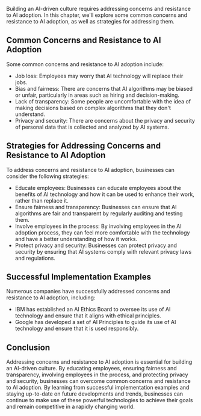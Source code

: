 
Building an AI-driven culture requires addressing concerns and resistance to AI adoption. In this chapter, we'll explore some common concerns and resistance to AI adoption, as well as strategies for addressing them.

Common Concerns and Resistance to AI Adoption
---------------------------------------------

Some common concerns and resistance to AI adoption include:

* Job loss: Employees may worry that AI technology will replace their jobs.
* Bias and fairness: There are concerns that AI algorithms may be biased or unfair, particularly in areas such as hiring and decision-making.
* Lack of transparency: Some people are uncomfortable with the idea of making decisions based on complex algorithms that they don't understand.
* Privacy and security: There are concerns about the privacy and security of personal data that is collected and analyzed by AI systems.

Strategies for Addressing Concerns and Resistance to AI Adoption
----------------------------------------------------------------

To address concerns and resistance to AI adoption, businesses can consider the following strategies:

* Educate employees: Businesses can educate employees about the benefits of AI technology and how it can be used to enhance their work, rather than replace it.
* Ensure fairness and transparency: Businesses can ensure that AI algorithms are fair and transparent by regularly auditing and testing them.
* Involve employees in the process: By involving employees in the AI adoption process, they can feel more comfortable with the technology and have a better understanding of how it works.
* Protect privacy and security: Businesses can protect privacy and security by ensuring that AI systems comply with relevant privacy laws and regulations.

Successful Implementation Examples
----------------------------------

Numerous companies have successfully addressed concerns and resistance to AI adoption, including:

* IBM has established an AI Ethics Board to oversee its use of AI technology and ensure that it aligns with ethical principles.
* Google has developed a set of AI Principles to guide its use of AI technology and ensure that it is used responsibly.

Conclusion
----------

Addressing concerns and resistance to AI adoption is essential for building an AI-driven culture. By educating employees, ensuring fairness and transparency, involving employees in the process, and protecting privacy and security, businesses can overcome common concerns and resistance to AI adoption. By learning from successful implementation examples and staying up-to-date on future developments and trends, businesses can continue to make use of these powerful technologies to achieve their goals and remain competitive in a rapidly changing world.
